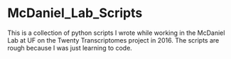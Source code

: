 # McDaniel_Lab_Scripts
This is a collection of python scripts I wrote while working in the McDaniel Lab at UF on the Twenty Transcriptomes project in 2016. The scripts are rough because I was just learning to code.

